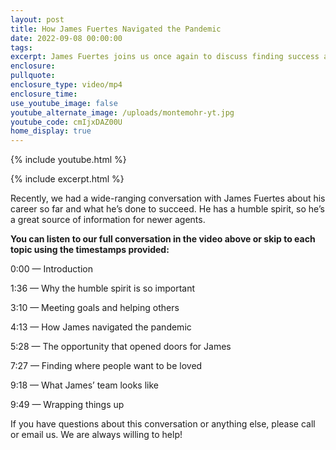 ```yaml
---
layout: post
title: How James Fuertes Navigated the Pandemic
date: 2022-09-08 00:00:00
tags:
excerpt: James Fuertes joins us once again to discuss finding success as an agent.
enclosure:
pullquote:
enclosure_type: video/mp4
enclosure_time:
use_youtube_image: false
youtube_alternate_image: /uploads/montemohr-yt.jpg
youtube_code: cmIjxDAZ00U
home_display: true
---
```

{% include youtube.html %}

{% include excerpt.html %}

Recently, we had a wide-ranging conversation with James Fuertes about his career so far and what he’s done to succeed. He has a humble spirit, so he’s a great source of information for newer agents.&nbsp;

**You can listen to our full conversation in the video above or skip to each topic using the timestamps provided:**

0:00 — Introduction&nbsp;

1:36 — Why the humble spirit is so important

3:10 — Meeting goals and helping others

4:13 — How James navigated the pandemic

5:28 — The opportunity that opened doors for James

7:27 — Finding where people want to be loved

9:18 — What James’ team looks like

9:49 — Wrapping things up

If you have questions about this conversation or anything else, please call or email us. We are always willing to help\!